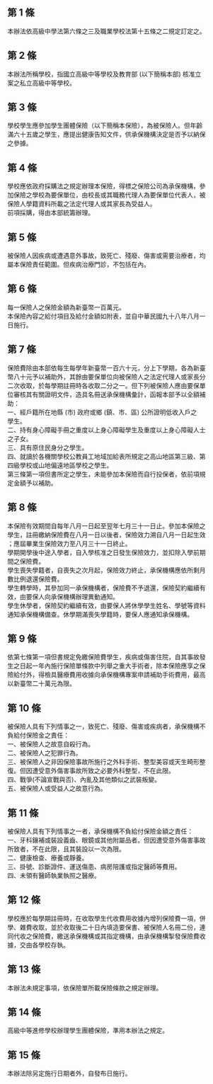 第 1 條
-------
本辦法依高級中學法第六條之三及職業學校法第十五條之二規定訂定之。

第 2 條
-------
本辦法所稱學校，指國立高級中等學校及教育部 (以下簡稱本部) 核准立  
案之私立高級中等學校。

第 3 條
-------
學校學生應參加學生團體保險（以下簡稱本保險），為被保險人。但年齡  
滿六十五歲之學生，應提出健康告知文件，供承保機構決定是否予以納保  
之參據。

第 4 條
-------
學校應依政府採購法之規定辦理本保險，得標之保險公司為承保機構，參  
加保險之學校為要保單位，由校長或其職務代理人為要保單位代表人，被  
保險人學籍資料所載之法定代理人或其家長為受益人。  
前項採購，得由本部統籌辦理。

第 5 條
-------
被保險人因疾病或遭遇意外事故，致死亡、殘廢、傷害或需要治療者，均  
屬本保險責任範圍。但疾病治療門診，不包括在內。

第 6 條
-------
每一保險人之保險金額為新臺幣一百萬元。   
本保險內容之給付項目及給付金額如附表，並自中華民國九十八年八月一  
日施行。

第 7 條
-------
保險費除由本部依每生每學年新臺幣一百六十元，分上下學期，各為新臺  
幣八十元予以補助外，其餘由要保單位向被保險人之法定代理人或家長分  
二次收取，於每學期註冊時各收取二分之一。但下列被保險人應由要保單  
位審核其有關證明文件，造具名冊送承保機構彙計，函報本部予以全額補  
助：  
一、經戶籍所在地縣 (市) 政府或鄉 (鎮、市、區) 公所證明低收入戶之  
    學生。  
二、持有身心障礙手冊之重度以上身心障礙學生及重度以上身心障礙人士  
    之子女。  
三、具有原住民身分之學生。  
四、就讀於各機關學校公教員工地域加給表所規定之高山地區第三級、第  
    四級學校或山地偏遠地區學校之學生。  
第三條第一項但書所定之學生，未能參加本保險而自行投保者，依前項規  
定金額予以補助。

第 8 條
-------
本保險有效期間自每年八月一日起至翌年七月三十一日止。參加本保險之  
學生，註冊繳納保險費在八月一日以後者，保險效力溯自八月一日起生效  
；應屆畢業生保險效力至八月三十一日終止。  
學期開學後中途入學者，自入學核准之日發生保險效力，並扣除入學前期  
間之保險費。  
學生喪失學籍者，自喪失之次月起，保險效力終止，承保機構應依所剩月  
數比例退還保險費。  
學生轉學時，其參加同一承保機構者，保險費不予退還，保險契約繼續有  
效，由要保人向承保機構辦理異動通知。  
學生休學者，保險契約繼續有效，由要保人將休學學生姓名、學號等資料  
通知承保機構備查。休學期滿喪失學籍時，要保人應通知承保機構。

第 9 條
-------
依第七條第一項但書規定免繳保險費學生，疾病或傷害住院，自其事故發  
生之日起一年內施行保險單條款中列舉之重大手術者，除本保險應享之保  
險給付外，得檢具醫療費用收據向承保機構專案申請補助手術費用，最高  
以新臺幣二十萬元為限。

第 10 條
--------
被保險人具有下列情事之一，致死亡、殘廢、傷害或疾病者，承保機構不  
負給付保險金之責任：  
一、被保險人之故意自殺行為。  
二、被保險人之犯罪行為。  
三、被保險人之非因保險事故所施行之外科手術、整型美容或天生畸形整  
    復。但因遭受意外傷害事故所致之必要外科整型，不在此限。  
四、戰爭(不論宣戰與否)、內亂及其他類似之武裝叛變。  
五、被保險人或受益人之故意行為。

第 11 條
--------
被保險人具有下列情事之一者，承保機構不負給付保險金額之責任：  
一、牙科鑲補或裝設義齒、眼鏡或其他附屬品者。但因遭受意外傷害事故  
    所致者，不在此限，且其裝設以一次為限。  
二、健康檢查、療養或靜養。  
三、掛號、診斷證件、運送傷患、病房陪護或指定醫師等費用。  
四、未領有醫師執業執照之醫療。

第 12 條
--------
學校應於每學期註冊時，在收取學生代收費用收據內增列保險費一項，併  
學、雜費收取，並於收取後二十日內填造要保書、被保險人名冊二份，連  
同代收之保險費，繳送承保機構或其指定機構，由承保機構掣發保險費收  
據，交由各學校存執。

第 13 條
--------
本辦法未規定事項，依保險單所載保險條款之規定辦理。

第 14 條
--------
高級中等進修學校辦理學生團體保險，準用本辦法之規定。

第 15 條
--------
本辦法除另定施行日期者外，自發布日施行。


